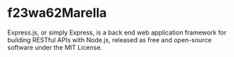 # f23wa62Marella
Express.js, or simply Express, is a back end web application framework for building RESTful APIs with Node.js, released as free and open-source software under the MIT License.
